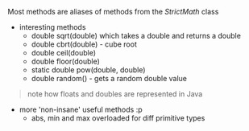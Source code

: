 Most methods are aliases of methods from the *StrictMath* class

- interesting methods
    - double sqrt(double) which takes a double and returns a double
    - double cbrt(double) - cube root
    - double ceil(double)
    - double floor(double)
    - static double pow(double, double)
    - double random() - gets a random double value
    
> note how floats and doubles are represented in Java

- more 'non-insane' useful methods :p
    - abs, min and max overloaded for diff primitive types
